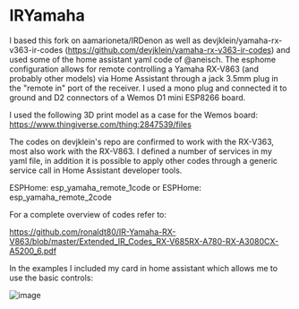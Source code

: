 # IRYamaha

I based this fork on aamarioneta/IRDenon as well as devjklein/yamaha-rx-v363-ir-codes (https://github.com/devjklein/yamaha-rx-v363-ir-codes) and used some of the home assistant yaml code of @aneisch. The esphome configuration allows for remote controlling a Yamaha RX-V863 (and probably other models) via Home Assistant through a jack 3.5mm plug in the "remote in" port of the receiver. I used a mono plug and connected it to ground and D2 connectors of a Wemos D1 mini ESP8266 board.

I used the following 3D print model as a case for the Wemos board:
https://www.thingiverse.com/thing:2847539/files

The codes on devjklein's repo are confirmed to work with the RX-V363, most also work with the RX-V863. I defined a number of services in my yaml file, in addition it is possible to apply other codes through a generic service call in Home Assistant developer tools. 

ESPHome: esp_yamaha_remote_1code or ESPHome: esp_yamaha_remote_2code

For a complete overview of codes refer to:

https://github.com/ronaldt80/IR-Yamaha-RX-V863/blob/master/Extended_IR_Codes_RX-V685RX-A780-RX-A3080CX-A5200_6.pdf

In the examples I included my card in home assistant which allows me to use the basic controls:

![image](https://user-images.githubusercontent.com/53364332/150644061-5adbca07-7db1-4e25-93f3-7bfdd5bd3a7a.png)
